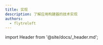 ```yaml
---
title: 实现
description: 了解应用构建器的技术实现
authors:
  - flytreleft
---
```


import Header from '@site/docs/\_header.md';

<Header />


